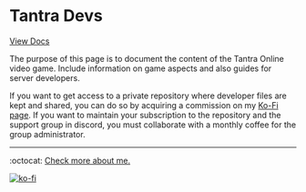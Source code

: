 # Tantra Devs

[View Docs](https://fernandocalmet.github.io/tantra)

The purpose of this page is to document the content of the Tantra Online video game. Include information on game aspects and also guides for server developers.

If you want to get access to a private repository where developer files are kept and shared, you can do so by acquiring a commission on my [Ko-Fi page](https://ko-fi.com/fernandocalmet). If you want to maintain your subscription to the repository and the support group in discord, you must collaborate with a monthly coffee for the group administrator.

---
:octocat: [Check more about me.](https://github.com/FernandoCalmet)

[![ko-fi](https://www.ko-fi.com/img/githubbutton_sm.svg)](https://ko-fi.com/T6T41JKMI)
